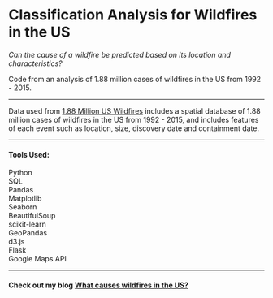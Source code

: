 # Classification Analysis for Wildfires in the US
*Can the cause of a wildfire be predicted based on its location and characteristics?*

Code from an analysis of 1.88 million cases of wildfires in the US from 1992 - 2015. 

***
Data used from [1.88 Million US Wildfires](https://www.kaggle.com/rtatman/188-million-us-wildfires) includes a spatial database of 1.88 million cases of wildfires in the US from 1992 - 2015, and includes features of each event such as location, size, discovery date and containment date.

***
#### Tools Used:  
Python  
SQL  
Pandas  
Matplotlib  
Seaborn  
BeautifulSoup  
scikit-learn  
GeoPandas  
d3.js  
Flask  
Google Maps API

***

#### Check out my blog [What causes wildfires in the US?](https://kennythedatascientist.weebly.com/blog/classification-of-wildfire-causes-in-the-us)

